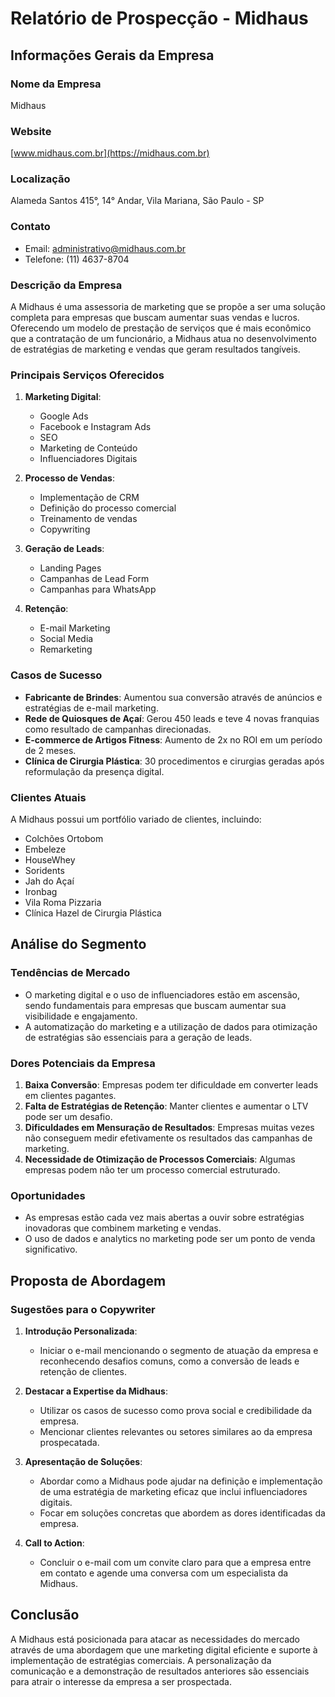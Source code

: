# Relatório de Prospecção - Midhaus

## Informações Gerais da Empresa

### Nome da Empresa
Midhaus

### Website
[www.midhaus.com.br](https://midhaus.com.br)

### Localização
Alameda Santos 415°, 14° Andar, Vila Mariana, São Paulo - SP

### Contato
- Email: administrativo@midhaus.com.br
- Telefone: (11) 4637-8704

### Descrição da Empresa
A Midhaus é uma assessoria de marketing que se propõe a ser uma solução completa para empresas que buscam aumentar suas vendas e lucros. Oferecendo um modelo de prestação de serviços que é mais econômico que a contratação de um funcionário, a Midhaus atua no desenvolvimento de estratégias de marketing e vendas que geram resultados tangíveis.

### Principais Serviços Oferecidos
1. **Marketing Digital**:
    - Google Ads
    - Facebook e Instagram Ads
    - SEO
    - Marketing de Conteúdo
    - Influenciadores Digitais

2. **Processo de Vendas**:
    - Implementação de CRM
    - Definição do processo comercial
    - Treinamento de vendas
    - Copywriting

3. **Geração de Leads**:
    - Landing Pages
    - Campanhas de Lead Form
    - Campanhas para WhatsApp

4. **Retenção**:
    - E-mail Marketing
    - Social Media
    - Remarketing

### Casos de Sucesso
- **Fabricante de Brindes**: Aumentou sua conversão através de anúncios e estratégias de e-mail marketing.
- **Rede de Quiosques de Açaí**: Gerou 450 leads e teve 4 novas franquias como resultado de campanhas direcionadas.
- **E-commerce de Artigos Fitness**: Aumento de 2x no ROI em um período de 2 meses.
- **Clínica de Cirurgia Plástica**: 30 procedimentos e cirurgias geradas após reformulação da presença digital.

### Clientes Atuais
A Midhaus possui um portfólio variado de clientes, incluindo:
- Colchões Ortobom
- Embeleze
- HouseWhey
- Soridents
- Jah do Açaí
- Ironbag
- Vila Roma Pizzaria
- Clínica Hazel de Cirurgia Plástica

## Análise do Segmento

### Tendências de Mercado
- O marketing digital e o uso de influenciadores estão em ascensão, sendo fundamentais para empresas que buscam aumentar sua visibilidade e engajamento.
- A automatização do marketing e a utilização de dados para otimização de estratégias são essenciais para a geração de leads.

### Dores Potenciais da Empresa
1. **Baixa Conversão**: Empresas podem ter dificuldade em converter leads em clientes pagantes.
2. **Falta de Estratégias de Retenção**: Manter clientes e aumentar o LTV pode ser um desafio.
3. **Dificuldades em Mensuração de Resultados**: Empresas muitas vezes não conseguem medir efetivamente os resultados das campanhas de marketing.
4. **Necessidade de Otimização de Processos Comerciais**: Algumas empresas podem não ter um processo comercial estruturado.

### Oportunidades
- As empresas estão cada vez mais abertas a ouvir sobre estratégias inovadoras que combinem marketing e vendas.
- O uso de dados e analytics no marketing pode ser um ponto de venda significativo.

## Proposta de Abordagem

### Sugestões para o Copywriter
1. **Introdução Personalizada**:
   - Iniciar o e-mail mencionando o segmento de atuação da empresa e reconhecendo desafios comuns, como a conversão de leads e retenção de clientes.

2. **Destacar a Expertise da Midhaus**:
   - Utilizar os casos de sucesso como prova social e credibilidade da empresa.
   - Mencionar clientes relevantes ou setores similares ao da empresa prospecatada.

3. **Apresentação de Soluções**:
   - Abordar como a Midhaus pode ajudar na definição e implementação de uma estratégia de marketing eficaz que inclui influenciadores digitais.
   - Focar em soluções concretas que abordem as dores identificadas da empresa.

4. **Call to Action**:
   - Concluir o e-mail com um convite claro para que a empresa entre em contato e agende uma conversa com um especialista da Midhaus.

## Conclusão
A Midhaus está posicionada para atacar as necessidades do mercado através de uma abordagem que une marketing digital eficiente e suporte à implementação de estratégias comerciais. A personalização da comunicação e a demonstração de resultados anteriores são essenciais para atrair o interesse da empresa a ser prospectada.